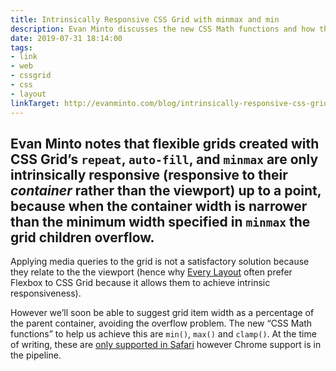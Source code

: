 ```yaml
---
title: Intrinsically Responsive CSS Grid with minmax and min
description: Evan Minto discusses the new CSS Math functions and how they will help us create intrinsically responsive CSS grids.
date: 2019-07-31 18:14:00
tags:
- link
- web
- cssgrid
- css
- layout
linkTarget: http://evanminto.com/blog/intrinsically-responsive-css-grid-minmax-min/
---
```

Evan Minto notes that flexible grids created with CSS Grid’s `repeat`, `auto-fill`, and `minmax` are only intrinsically responsive (responsive to their _container_ rather than the viewport) up to a point, because when the container width is narrower than the minimum width specified in `minmax` the grid children overflow.
---

Applying media queries to the grid is not a satisfactory solution because they relate to the the viewport (hence why [Every Layout](https://every-layout.dev/) often prefer Flexbox to CSS Grid because it allows them to achieve intrinsic responsiveness).

However we’ll soon be able to suggest grid item width as a percentage of the parent container, avoiding the overflow problem. The new “CSS Math functions” to help us achieve this are `min()`, `max()` and `clamp()`. At the time of writing, these are [only supported in Safari](https://caniuse.com/#feat=css-math-functions) however Chrome support is in the pipeline.
